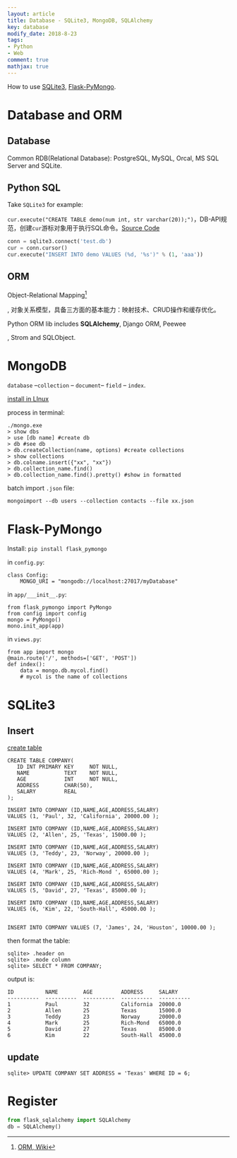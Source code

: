 ```yaml
---
layout: article
title: Database - SQLite3, MongoDB, SQLAlchemy
key: database
modify_date: 2018-8-23
tags: 
- Python
- Web
comment: true
mathjax: true
---
```


How to use [SQLite3](), [Flask-PyMongo]().

<!--more-->

# Database and ORM

## Database

Common RDB(Relational Database): PostgreSQL, MySQL, Orcal, MS SQL Server and SQLite.

## Python SQL

Take `SQLite3` for example:

`cur.execute("CREATE TABLE demo(num int, str varchar(20));")`，DB-API规范，创建`cur`游标对象用于执行SQL命令。[Source Code](https://github.com/chenweigao/python_web/blob/master/orm/db_test.py)

```python
conn = sqlite3.connect('test.db')
cur = conn.cursor()
cur.execute("INSERT INTO demo VALUES (%d, '%s')" % (1, 'aaa'))
```

## ORM

Object-Relational Mapping[^3]

[^3]: [ORM, Wiki](https://en.wikipedia.org/wiki/Object-relational_mapping)

, 对象关系模型，具备三方面的基本能力：映射技术、CRUD操作和缓存优化。

Python ORM lib includes **SQLAlchemy**, Django ORM, Peewee

[^4]: [peewee docs](http://docs.peewee-orm.com/en/latest/index.html)

, Strom and SQLObject.

# MongoDB

`database` –`collection` – `document`– `field` – `index`.

[install in LInux](http://www.runoob.com/mongodb/mongodb-linux-install.html)

process in terminal:

```
./mongo.exe
> show dbs
> use [db name] #create db
> db #see db
> db.createCollection(name, options) #create collections
> show collections
> db.colname.insert({"xx", "xx"})
> db.collection_name.find()
> db.collection_name.find().pretty() #show in formatted
```

batch import `.json` file:

```
mongoimport --db users --collection contacts --file xx.json
```

# Flask-PyMongo

Install: `pip install flask_pymongo`

in `config.py`:

```
class Config:
	MONGO_URI = "mongodb://localhost:27017/myDatabase"
```

in `app/___init__.py`:

```
from flask_pymongo import PyMongo
from config import config
mongo = PyMongo()
mono.init_app(app)
```

in `views.py`:

```
from app import mongo
@main.route('/', methods=['GET', 'POST'])
def index():
	data = mongo.db.mycol.find()
	# mycol is the name of collections
```



# SQLite3

## Insert

[create table](http://www.runoob.com/sqlite/sqlite-create-table.html)

```
CREATE TABLE COMPANY(
   ID INT PRIMARY KEY     NOT NULL,
   NAME           TEXT    NOT NULL,
   AGE            INT     NOT NULL,
   ADDRESS        CHAR(50),
   SALARY         REAL
);

INSERT INTO COMPANY (ID,NAME,AGE,ADDRESS,SALARY)
VALUES (1, 'Paul', 32, 'California', 20000.00 );

INSERT INTO COMPANY (ID,NAME,AGE,ADDRESS,SALARY)
VALUES (2, 'Allen', 25, 'Texas', 15000.00 );

INSERT INTO COMPANY (ID,NAME,AGE,ADDRESS,SALARY)
VALUES (3, 'Teddy', 23, 'Norway', 20000.00 );

INSERT INTO COMPANY (ID,NAME,AGE,ADDRESS,SALARY)
VALUES (4, 'Mark', 25, 'Rich-Mond ', 65000.00 );

INSERT INTO COMPANY (ID,NAME,AGE,ADDRESS,SALARY)
VALUES (5, 'David', 27, 'Texas', 85000.00 );

INSERT INTO COMPANY (ID,NAME,AGE,ADDRESS,SALARY)
VALUES (6, 'Kim', 22, 'South-Hall', 45000.00 );


INSERT INTO COMPANY VALUES (7, 'James', 24, 'Houston', 10000.00 );
```

then format the table:

```
sqlite> .header on
sqlite> .mode column
sqlite> SELECT * FROM COMPANY;
```

output is:

```
ID          NAME        AGE         ADDRESS     SALARY
----------  ----------  ----------  ----------  ----------
1           Paul        32          California  20000.0
2           Allen       25          Texas       15000.0
3           Teddy       23          Norway      20000.0
4           Mark        25          Rich-Mond   65000.0
5           David       27          Texas       85000.0
6           Kim         22          South-Hall  45000.0
```
## update

```
sqlite> UPDATE COMPANY SET ADDRESS = 'Texas' WHERE ID = 6;
```

# Register

```python
from flask_sqlalchemy import SQLAlchemy
db = SQLAlchemy()
```


